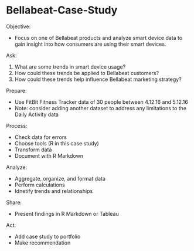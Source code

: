 # Bellabeat-Case-Study

Objective:
  - Focus on one of Bellabeat products and analyze smart device data to gain insight into how consumers are using their smart devices.

Ask:
  1. What are some trends in smart device usage?
  2. How could these trends be applied to Bellabeat customers?
  3. How could these trends help influence Bellabeat marketing strategy?

Prepare:
  - Use FitBit Fitness Tracker data of 30 people between 4.12.16 and 5.12.16
  - Note: consider adding another dataset to address any limitations to the Daily Activity data

Process:
  - Check data for errors
  - Choose tools (R in this case study)
  - Transform data
  - Document with R Markdown

Analyze:
  - Aggregate, organize, and format data
  - Perform calculations
  - Idnetify trends and relationships

Share:
  - Present findings in R Markdown or Tableau

Act:
  - Add case study to portfolio
  - Make recommendation
